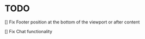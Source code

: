 # TODO

[] Fix Footer position at the bottom of the viewport or after content

[] Fix Chat functionality